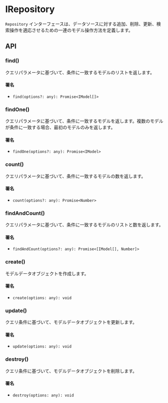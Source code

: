 # IRepository

`Repository` インターフェースは、データソースに対する追加、削除、更新、検索操作を適応させるための一連のモデル操作方法を定義します。

## API

### find()

クエリパラメータに基づいて、条件に一致するモデルのリストを返します。

#### 署名

- `find(options?: any): Promise<IModel[]>`

### findOne()

クエリパラメータに基づいて、条件に一致するモデルを返します。複数のモデルが条件に一致する場合、最初のモデルのみを返します。

#### 署名

- `findOne(options?: any): Promise<IModel>`

### count()

クエリパラメータに基づいて、条件に一致するモデルの数を返します。

#### 署名

- `count(options?: any): Promise<Number>`

### findAndCount()

クエリパラメータに基づいて、条件に一致するモデルのリストと数を返します。

#### 署名

- `findAndCount(options?: any): Promise<[IModel[], Number]>`

### create()

モデルデータオブジェクトを作成します。

#### 署名

- `create(options: any): void`

### update()

クエリ条件に基づいて、モデルデータオブジェクトを更新します。

#### 署名

- `update(options: any): void`

### destroy()

クエリ条件に基づいて、モデルデータオブジェクトを削除します。

#### 署名

- `destroy(options: any): void`
